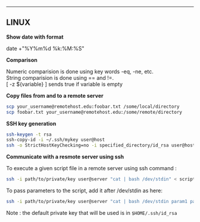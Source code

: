 ----------
LINUX
----------


**Show date with format**

date +"%Y%m%d %k:%M:%S"

**Comparison**

Numeric comparision is done using key words -eq, -ne, etc.  
String comparision is done using == and !=.  
[ -z ${variable} ] sends true if variable is empty

**Copy files from and to a remote server**
```bash
scp your_username@remotehost.edu:foobar.txt /some/local/directory  
scp foobar.txt your_username@remotehost.edu:/some/remote/directory  
```

**SSH key generation**

```bash
ssh-keygen -t rsa  
ssh-copy-id -i ~/.ssh/mykey user@host  
ssh -o StrictHostKeyChecking=no -i specified_directory/id_rsa user@host
```

**Communicate with a resmote server using ssh**

To execute a given script file in a remote server using ssh command :  
```bash
ssh -i path/to/private/key user@server "cat | bash /dev/stdin" < script-file.sh  
```
To pass parameters to the script, add it after /dev/stdin as here:  
```bash
ssh -i path/to/private/key user@server "cat | bash /dev/stdin param1 param2" < script-file.sh  
```
Note : the default private key that will be used is in ```$HOME/.ssh/id_rsa```
